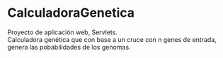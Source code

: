 # CalculadoraGenetica
Proyecto de aplicación web, Servlets. <br>
Calculadora genética que con base a un cruce con n genes de entrada, genera las pobabilidades de los genomas.
